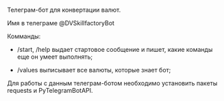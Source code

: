 Телеграм-бот для конвертации валют. 

Имя в телеграме @DVSkillfactoryBot

Комманды:

-   /start, /help выдает стартовое сообщение и пишет, какие команды еще он умеет выполнять;

-   /values выписывает все валюты, которые знает бот;

Для работы с данным телеграм-ботом необходимо установить пакеты requests и PyTelegramBotAPI.
